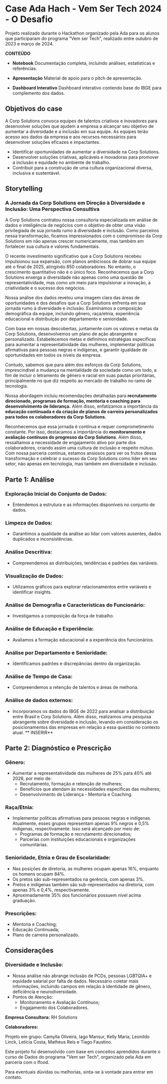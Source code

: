
# Case Ada Hach - Vem Ser Tech 2024 - O Desafio

Projeto realizado durante o Hackathon organizado pela Ada para os alunos que participaram do programa "Vem ser Tech", realizado entre outubro de 2023 e março de 2024. 

**CONTEÚDO**

- **Notebook**
Documentação completa, incluíndo análises, estatísticas e referências.

- **Apresentação**
Material de apoio para o pitch de apresentação.

- **Dashboard Interativo**
Dashboard interativo contendo base do IBGE para complemento dos dados.


## Objetivos do case

A Corp Solutions convoca equipes de talentos criativos e inovadores para desenvolver soluções que ajudem a empresa a alcançar seu objetivo de aumentar a diversidade e a inclusão em sua equipe. As equipes terão acesso aos dados da empresa e aos recursos necessários para desenvolver soluções eficazes e impactantes.

- Identificar oportunidades de aumentar a diversidade na Corp Solutions.
- Desenvolver soluções criativas, aplicáveis e inovadoras para promover a inclusão e equidade no ambiente de trabalho.
- Contribuir para a construção de uma cultura organizacional diversa, inclusiva e sustentável.

## Storytelling

### A Jornada da Corp Solutions em Direção à Diversidade e Inclusão: Uma Perspectiva Consultiva

A Corp Solutions contratou nossa consultoria especializada em análise de dados e inteligência de negócios com o objetivo de obter uma visão privilegiada de sua jornada rumo à diversidade e inclusão. Como parceiros nessa transformação, ficamos impressionados com o compromisso da Corp Solutions em não apenas crescer numericamente, mas também em fortalecer sua cultura e valores fundamentais.

O recente investimento significativo que a Corp Solutions recebeu impulsionou sua expansão, com planos ambiciosos de dobrar sua equipe até o final de 2025, atingindo 850 colaboradores. No entanto, o crescimento quantitativo não é o único foco. Reconhecemos que a Corp Solutions enxerga a diversidade não apenas como uma questão de representatividade, mas como um meio para impulsionar a inovação, a criatividade e o sucesso dos negócios.

Nossa análise dos dados revelou uma imagem clara das áreas de oportunidades e dos desafios que a Corp Solutions enfrenta em sua jornada rumo à diversidade e inclusão. Examinamos a composição demográfica da equipe, incluindo gênero, raça/etnia, experiência educacional e distribuição por departamento e senioridade.

Com base em nossas descobertas, juntamente com os valores e metas da Corp Solutions, desenvolvemos um plano de ação abrangente e personalizado. Estabelecemos metas e definimos estratégias específicas para aumentar a representatividade das mulheres, implementar políticas afirmativas para pessoas negras e indígenas, e garantir igualdade de oportunidades em todos os níveis da empresa.

Contudo, sabemos que para além dos esforços da Corp Solutions, imprescindível a mudança na mentalidade da sociedade como um todo, a fim de incluir o letramento de gênero e racial em suas pautas prioritárias, principalmente no que diz respeito ao mercado de trabalho no ramo de tecnologia.

Nossa abordagem incluiu recomendações detalhadas para **recrutamento direcionado, programas de formação, mentoria e coaching para desenvolvimento de liderança.** Além disso, enfatizamos a importância da **educação continuada e da criação de planos de carreira personalizados para todos os colaboradores da Corp Solutions.**

Reconhecemos que essa jornada é contínua e requer comprometimento constante. Por isso, destacamos a importância do **monitoramento e avaliação contínuos do progresso da Corp Solutions**. Além disso, ressaltamos a necessidade de engajamento ativo por parte dos colaboradores, criando assim uma cultura de inclusão e respeito mútuo. Com nossa parceria contínua, estamos ansiosos para ver os frutos dessa transformação e celebrar o sucesso da Corp Solutions como líder em seu setor, não apenas em tecnologia, mas também em diversidade e inclusão.

## Parte 1: Análise

### Exploração Inicial do Conjunto de Dados:

- Entendemos a estrutura e as informações disponíveis no conjunto de dados.

### Limpeza de Dados:

- Garantimos a qualidade da análise ao lidar com valores ausentes, dados duplicados e inconsistências.

### Análise Descritiva:

- Compreendemos as distribuições, tendências e padrões das variáveis.

### Visualização de Dados:

- Utilizamos gráficos para explorar relacionamentos entre variáveis e identificar insights.

### Análise de Demografia e Características do Funcionário:

- Investigamos a composição da força de trabalho.

### Análise de Educação e Experiência:

- Avaliamos a formação educacional e a experiência dos funcionários.

### Análise por Departamento e Senioridade:

- Identificamos padrões e discrepâncias dentro da organização.

### Análise de Tempo de Casa:

- Compreendemos a retenção de talentos e áreas de melhoria.

### Análise de dados externos:

- Incorporamos os dados do IBGE de 2022 para analisar a distribuição entre Brasil e Corp Solutions. Além disso, realizamos uma pesquisa abrangente sobre diversidade e inclusão, levando em consideração os posicionamentos das empresas em relação a essa questão no contexto atual.
** INSERIR**

## Parte 2: Diagnóstico e Prescrição

### Gênero:

- Aumentar a representatividade das mulheres de 25% para 40% até 2026, por meio de:
  - Recrutamento, formação e retenção de mulheres;
  - Benefícios que atendam às necessidades específicas das mulheres;
  - Desenvolvimento de Liderança - Mentoria e Coaching.

### Raça/Etnia:

- Implementar políticas afirmativas para pessoas negras e indígenas. Atualmente, esses grupos representam apenas 9% negros e 0,5% indígenas, respectivamente. Isso será alcançado por meio de:
  - Programas de formação e recrutamento direcionados;
  - Parcerias com instituições educacionais e organizações comunitárias.

### Senioridade, Etnia e Grau de Escolaridade:

- Nas posições de diretoria, as mulheres ocupam apenas 16%, enquanto os homens ocupam 84%.
- Os pretos são sub-representados na gerência, com apenas 3%.
- Pretos e indígenas também são sub-representados na diretoria, com apenas 3% e 0,4%, respectivamente.
- Aproximadamente 35% dos funcionários possuem nível acima graduação.

### Prescrições:

- Mentoria e Coaching;
- Educação Continuada;
- Plano de carreira personalizado.

## Considerações

### Diversidade e Inclusão:

- Nossa análise não abrange inclusão de PCDs, pessoas LGBTQIA+ e equidade salarial por falta de dados. Necessário coletar mais informações, incluindo campos em relação à identidade de gênero, deficiência e neurodiversidade.
- Pontos de Atenção:
  - Monitoramento e Avaliação Contínuos;
  - Engajamento dos Colaboradores.

**Empresa Consultora:** RH Solutions

**Colaboradores:**

Projeto em grupo: Camylla Oliveira, Iago Mansur, Kelly Maria, Leonildo Linck, Letícia Costa, Matheus Reis e Tiago Faustino.

Este projeto foi desenvolvido com base em conceitos aprendidos durante o curso de Dados do programa "Vem ser Tech", organizado pela Ada em parceria com o Ifood.

Para eventuais dúvidas ou melhorias, sinta-se à vontade para entrar em contato.
